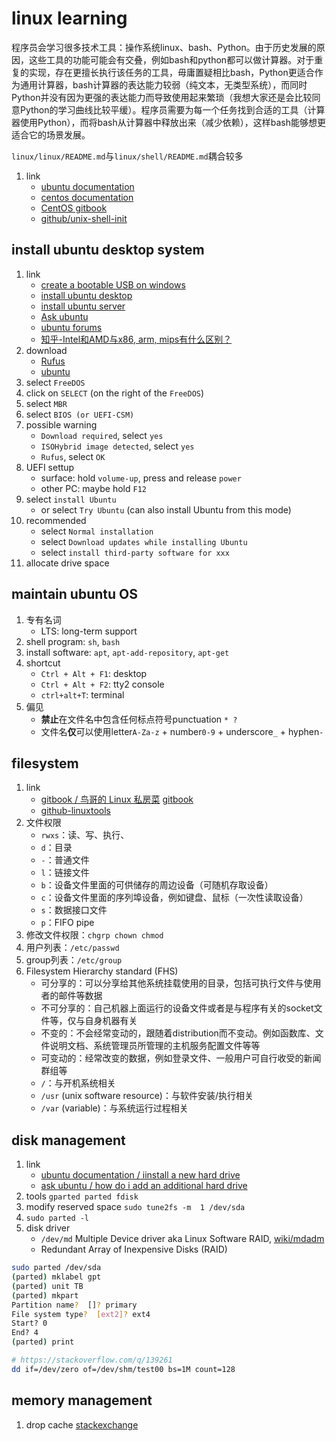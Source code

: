 # linux learning

程序员会学习很多技术工具：操作系统linux、bash、Python。由于历史发展的原因，这些工具的功能可能会有交叠，例如bash和python都可以做计算器。对于重复的实现，存在更擅长执行该任务的工具，毋庸置疑相比bash，Python更适合作为通用计算器，bash计算器的表达能力较弱（纯文本，无类型系统），而同时Python并没有因为更强的表达能力而导致使用起来繁琐（我想大家还是会比较同意Python的学习曲线比较平缓）。程序员需要为每一个任务找到合适的工具（计算器使用Python），而将bash从计算器中释放出来（减少依赖），这样bash能够想更适合它的场景发展。

`linux/linux/README.md`与`linux/shell/README.md`耦合较多

1. link
   * [ubuntu documentation](https://help.ubuntu.com/)
   * [centos documentation](https://wiki.centos.org/Documentation)
   * [CentOS gitbook](https://www.gitbook.com/book/ninghao/centos/details)
   * [github/unix-shell-init](https://github.com/rbenv/rbenv/wiki/unix-shell-initialization)

## install ubuntu desktop system

1. link
   * [create a bootable USB on windows](https://tutorials.ubuntu.com/tutorial/tutorial-create-a-usb-stick-on-windows#0)
   * [install ubuntu desktop](https://tutorials.ubuntu.com/tutorial/tutorial-install-ubuntu-desktop#0)
   * [install ubuntu server](https://tutorials.ubuntu.com/tutorial/tutorial-install-ubuntu-server#0)
   * [Ask ubuntu](https://askubuntu.com/)
   * [ubuntu forums](https://ubuntuforums.org/)
   * [知乎-Intel和AMD与x86, arm, mips有什么区别？](https://www.zhihu.com/question/63627218)
2. download
   * [Rufus](https://rufus.ie/)
   * [ubuntu](https://ubuntu.com/download/desktop)
3. select `FreeDOS`
4. click on `SELECT` (on the right of the `FreeDOS`)
5. select `MBR`
6. select `BIOS (or UEFI-CSM)`
7. possible warning
   * `Download required`, select `yes`
   * `ISOHybrid image detected`, select `yes`
   * `Rufus`, select `OK`
8. UEFI settup
   * surface: hold `volume-up`, press and release `power`
   * other PC: maybe hold `F12`
9. select `install Ubuntu`
    * or select `Try Ubuntu` (can also install Ubuntu from this mode)
10. recommended
    * select `Normal installation`
    * select `Download updates while installing Ubuntu`
    * select `install third-party software for xxx`
11. allocate drive space

## maintain ubuntu OS

1. 专有名词
   * LTS: long-term support
2. shell program: `sh`, `bash`
3. install software: `apt`, `apt-add-repository`, `apt-get`
4. shortcut
   * `Ctrl + Alt + F1`: desktop
   * `Ctrl + Alt + F2`: tty2 console
   * `ctrl+alt+T`: terminal
5. 偏见
   * **禁止**在文件名中包含任何标点符号punctuation `* ?`
   * 文件名**仅**可以使用letter`A-Za-z` + number`0-9` + underscore`_` + hyphen`-`

## filesystem

1. link
   * [gitbook / 鸟哥的 Linux 私房菜](https://legacy.gitbook.com/book/wizardforcel/vbird-linux-basic-4e/details) [gitbook](https://wizardforcel.gitbooks.io/vbird-linux-basic-4e/content/index.html)
   * [github-linuxtools](https://github.com/me115/linuxtools_rst)
2. 文件权限
   * `rwxs`：读、写、执行、
   * `d`：目录
   * `-`：普通文件
   * `l`：链接文件
   * `b`：设备文件里面的可供储存的周边设备（可随机存取设备）
   * `c`：设备文件里面的序列埠设备，例如键盘、鼠标（一次性读取设备）
   * `s`：数据接口文件
   * `p`：FIFO pipe
3. 修改文件权限：`chgrp chown chmod`
4. 用户列表：`/etc/passwd`
5. group列表：`/etc/group`
6. Filesystem Hierarchy standard (FHS)
   * 可分享的：可以分享给其他系统挂载使用的目录，包括可执行文件与使用者的邮件等数据
   * 不可分享的：自己机器上面运行的设备文件或者是与程序有关的socket文件等，仅与自身机器有关
   * 不变的：不会经常变动的，跟随着distribution而不变动。例如函数库、文件说明文档、系统管理员所管理的主机服务配置文件等等
   * 可变动的：经常改变的数据，例如登录文件、一般用户可自行收受的新闻群组等
   * `/`：与开机系统相关
   * `/usr` (unix software resource)：与软件安装/执行相关
   * `/var` (variable)：与系统运行过程相关

## disk management

1. link
   * [ubuntu documentation / iinstall a new hard drive](https://help.ubuntu.com/community/InstallingANewHardDrive)
   * [ask ubuntu / how do i add an additional hard drive](https://askubuntu.com/q/125257)
2. tools `gparted parted fdisk`
3. modify reserved space `sudo tune2fs -m  1 /dev/sda`
4. `sudo parted -l`
5. disk driver
   * `/dev/md` Multiple Device driver aka Linux Software RAID, [wiki/mdadm](https://en.wikipedia.org/wiki/Mdadm)
   * Redundant Array of Inexpensive Disks (RAID)

```bash
sudo parted /dev/sda
(parted) mklabel gpt
(parted) unit TB
(parted) mkpart
Partition name?  []? primary
File system type?  [ext2]? ext4
Start? 0
End? 4
(parted) print
```

```bash
# https://stackoverflow.com/q/139261
dd if=/dev/zero of=/dev/shm/test00 bs=1M count=128
```

## memory management

1. drop cache [stackexchange](https://unix.stackexchange.com/q/17936)
